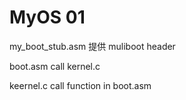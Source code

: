 # MyOS 01
my_boot_stub.asm  提供 muliboot header

boot.asm  call kernel.c

keernel.c call function in boot.asm


